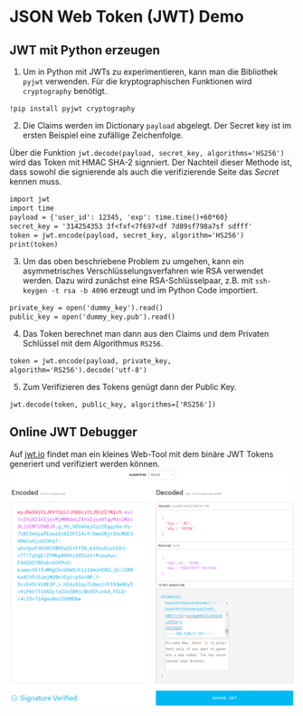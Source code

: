 # JSON Web Token (JWT) Demo

## JWT mit Python erzeugen

1. Um in Python mit JWTs zu experimentieren, kann man die Bibliothek `pyjwt` verwenden. Für die kryptographischen Funktionen wird `cryptography` benötigt.

```
!pip install pyjwt cryptography
```

2. Die Claims werden im Dictionary `payload` abgelegt. Der Secret key ist im ersten Beispiel eine zufällige Zeichenfolge. 

Über die Funktion `jwt.decode(payload, secret_key, algorithms='HS256')` wird das Token mit HMAC SHA-2 signniert. Der Nachteil dieser Methode ist, dass sowohl die signierende als auch die verifizierende Seite das *Secret* kennen muss.

[](https://de.wikipedia.org/wiki/Keyed-Hash_Message_Authentication_Code)

```
import jwt
import time
payload = {'user_id': 12345, 'exp': time.time()+60*60}
secret_key = '314254353 3f<fxf<7f697<df 7d89sf798a7sf sdfff'
token = jwt.encode(payload, secret_key, algorithm='HS256')
print(token)
```

3. Um das oben beschriebene Problem zu umgehen, kann ein asymmetrisches Verschlüsselungsverfahren wie RSA verwendet werden.
Dazu wird zunächst eine RSA-Schlüsselpaar, z.B. mit `ssh-keygen -t rsa -b 4096` erzeugt und im Python Code importiert.

```
private_key = open('dummy_key').read()
public_key = open('dummy_key.pub').read()
```

4. Das Token berechnet man dann aus den Claims und dem Privaten Schlüssel mit dem Algorithmus `RS256`.

```
token = jwt.encode(payload, private_key, algorithm='RS256').decode('utf-8')
```

5. Zum Verifizieren des Tokens genügt dann der Public Key.

```
jwt.decode(token, public_key, algorithms=['RS256'])
```



## Online JWT Debugger

Auf [jwt.io](https://jwt.io/) findet man ein kleines Web-Tool mit dem binäre JWT Tokens generiert und verifiziert werden können.
![ajwt.io](https://github.com/fh-swf-hgi/jwt-demo/raw/master/jwt_io.png)
